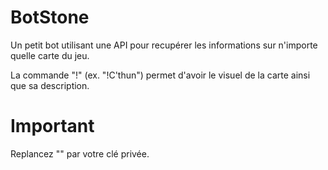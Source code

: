 # BotStone

Un petit bot utilisant une API pour recupérer les informations sur n'importe quelle carte du jeu.

La commande "!" (ex. "!C'thun") permet d'avoir le visuel de la carte ainsi que sa description.

# Important

Replancez "<YOUR KEY HERE>" par votre clé privée.